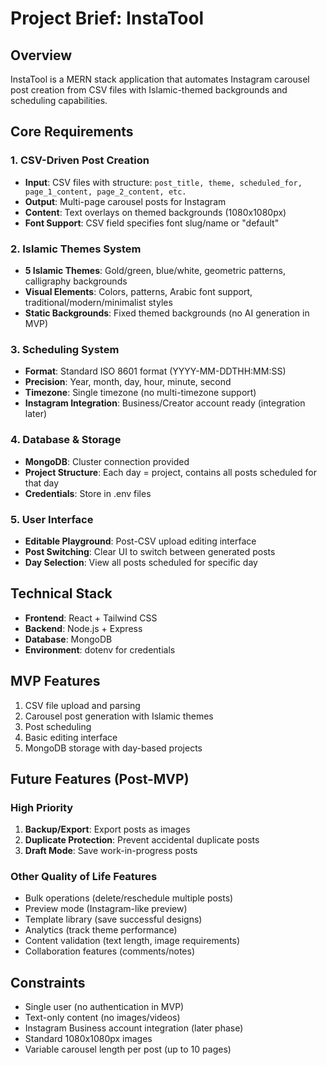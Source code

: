 # Project Brief: InstaTool

## Overview
InstaTool is a MERN stack application that automates Instagram carousel post creation from CSV files with Islamic-themed backgrounds and scheduling capabilities.

## Core Requirements

### 1. CSV-Driven Post Creation
- **Input**: CSV files with structure: `post_title, theme, scheduled_for, page_1_content, page_2_content, etc.`
- **Output**: Multi-page carousel posts for Instagram
- **Content**: Text overlays on themed backgrounds (1080x1080px)
- **Font Support**: CSV field specifies font slug/name or "default"

### 2. Islamic Themes System
- **5 Islamic Themes**: Gold/green, blue/white, geometric patterns, calligraphy backgrounds
- **Visual Elements**: Colors, patterns, Arabic font support, traditional/modern/minimalist styles
- **Static Backgrounds**: Fixed themed backgrounds (no AI generation in MVP)

### 3. Scheduling System
- **Format**: Standard ISO 8601 format (YYYY-MM-DDTHH:MM:SS)
- **Precision**: Year, month, day, hour, minute, second
- **Timezone**: Single timezone (no multi-timezone support)
- **Instagram Integration**: Business/Creator account ready (integration later)

### 4. Database & Storage
- **MongoDB**: Cluster connection provided
- **Project Structure**: Each day = project, contains all posts scheduled for that day
- **Credentials**: Store in .env files

### 5. User Interface
- **Editable Playground**: Post-CSV upload editing interface
- **Post Switching**: Clear UI to switch between generated posts
- **Day Selection**: View all posts scheduled for specific day

## Technical Stack
- **Frontend**: React + Tailwind CSS
- **Backend**: Node.js + Express
- **Database**: MongoDB
- **Environment**: dotenv for credentials

## MVP Features
1. CSV file upload and parsing
2. Carousel post generation with Islamic themes
3. Post scheduling
4. Basic editing interface
5. MongoDB storage with day-based projects

## Future Features (Post-MVP)
### High Priority
1. **Backup/Export**: Export posts as images
2. **Duplicate Protection**: Prevent accidental duplicate posts  
3. **Draft Mode**: Save work-in-progress posts

### Other Quality of Life Features
- Bulk operations (delete/reschedule multiple posts)
- Preview mode (Instagram-like preview)
- Template library (save successful designs)
- Analytics (track theme performance)
- Content validation (text length, image requirements)
- Collaboration features (comments/notes)

## Constraints
- Single user (no authentication in MVP)
- Text-only content (no images/videos)
- Instagram Business account integration (later phase)
- Standard 1080x1080px images
- Variable carousel length per post (up to 10 pages)